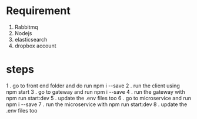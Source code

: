 # Requirement

1. Rabbitmq
2. Nodejs
3. elasticsearch
4. dropbox account

# steps

1 . go to front end folder and do run npm i --save
2 . run the client using npm start
3 . go to gateway and run npm i --save
4 . run the gateway with npm run start:dev
5 . update the .env files too
6 . go to microservice and run npm i --save
7 . run the microservice with npm run start:dev
8 . update the .env files too
